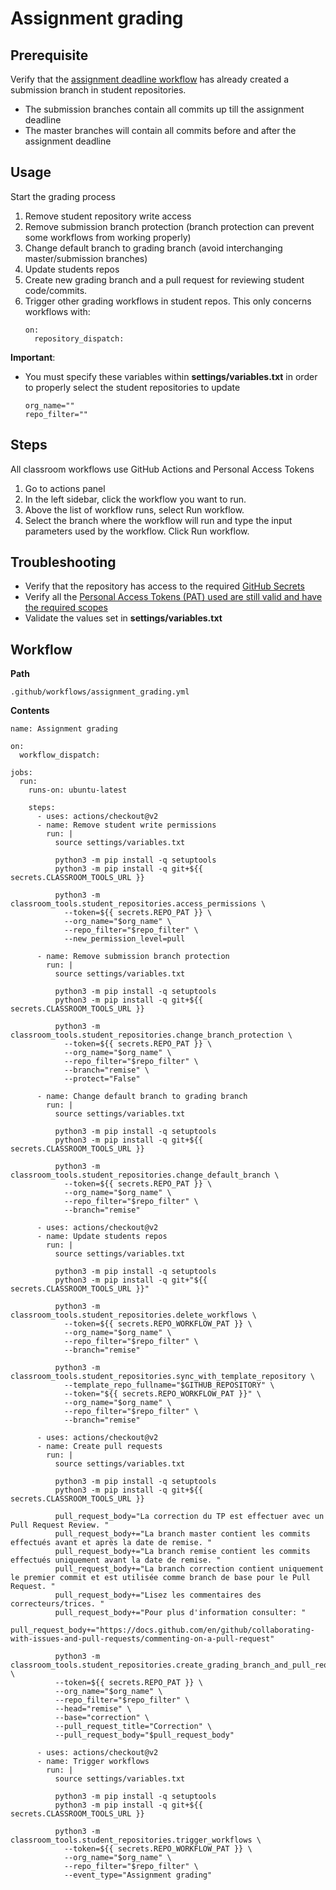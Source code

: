 # Assignment grading
## Prerequisite
Verify that the [assignment deadline workflow](assignment_deadline.md) has already created a submission branch in student repositories.
* The submission branches contain all commits up till the assignment deadline
* The master branches will contain all commits before and after the assignment deadline
## Usage
Start the grading process
1. Remove student repository write access
2. Remove submission branch protection (branch protection can prevent some workflows from working properly)
3. Change default branch to grading branch (avoid interchanging master/submission branches)
4. Update students repos
5. Create new grading branch and a pull request for reviewing student code/commits.
6. Trigger other grading workflows in student repos. This only concerns workflows with:
    ```
    on:
      repository_dispatch:
    ```

**Important**:
* You must specify these variables within **settings/variables.txt**
    in order to properly select the student repositories to update
    ```
    org_name=""
    repo_filter=""
    ``` 

## Steps
All classroom workflows use GitHub Actions and Personal Access Tokens

1. Go to actions panel
2. In the left sidebar, click the workflow you want to run.
3. Above the list of workflow runs, select Run workflow.
4. Select the branch where the workflow will run and type the input parameters used by the workflow. Click Run workflow.

## Troubleshooting
 * Verify that the repository has access to the required [GitHub Secrets](https://docs.github.com/en/actions/configuring-and-managing-workflows/creating-and-storing-encrypted-secrets)
 * Verify all the [Personal Access Tokens (PAT) used are still valid and have the required scopes](https://docs.github.com/en/github/authenticating-to-github/creating-a-personal-access-token) 
 * Validate the values set in **settings/variables.txt**

## Workflow
**Path**
```
.github/workflows/assignment_grading.yml
```
**Contents**
```
name: Assignment grading

on:
  workflow_dispatch:

jobs:
  run:
    runs-on: ubuntu-latest

    steps:
      - uses: actions/checkout@v2
      - name: Remove student write permissions
        run: |
          source settings/variables.txt

          python3 -m pip install -q setuptools
          python3 -m pip install -q git+${{ secrets.CLASSROOM_TOOLS_URL }}

          python3 -m classroom_tools.student_repositories.access_permissions \
            --token=${{ secrets.REPO_PAT }} \
            --org_name="$org_name" \
            --repo_filter="$repo_filter" \
            --new_permission_level=pull

      - name: Remove submission branch protection
        run: |
          source settings/variables.txt

          python3 -m pip install -q setuptools
          python3 -m pip install -q git+${{ secrets.CLASSROOM_TOOLS_URL }}

          python3 -m classroom_tools.student_repositories.change_branch_protection \
            --token=${{ secrets.REPO_PAT }} \
            --org_name="$org_name" \
            --repo_filter="$repo_filter" \
            --branch="remise" \
            --protect="False"

      - name: Change default branch to grading branch
        run: |
          source settings/variables.txt

          python3 -m pip install -q setuptools
          python3 -m pip install -q git+${{ secrets.CLASSROOM_TOOLS_URL }}

          python3 -m classroom_tools.student_repositories.change_default_branch \
            --token=${{ secrets.REPO_PAT }} \
            --org_name="$org_name" \
            --repo_filter="$repo_filter" \
            --branch="remise"

      - uses: actions/checkout@v2
      - name: Update students repos
        run: |
          source settings/variables.txt

          python3 -m pip install -q setuptools
          python3 -m pip install -q git+"${{ secrets.CLASSROOM_TOOLS_URL }}"

          python3 -m classroom_tools.student_repositories.delete_workflows \
            --token=${{ secrets.REPO_WORKFLOW_PAT }} \
            --org_name="$org_name" \
            --repo_filter="$repo_filter" \
            --branch="remise"

          python3 -m classroom_tools.student_repositories.sync_with_template_repository \
            --template_repo_fullname="$GITHUB_REPOSITORY" \
            --token="${{ secrets.REPO_WORKFLOW_PAT }}" \
            --org_name="$org_name" \
            --repo_filter="$repo_filter" \
            --branch="remise"

      - uses: actions/checkout@v2
      - name: Create pull requests
        run: |
          source settings/variables.txt

          python3 -m pip install -q setuptools
          python3 -m pip install -q git+${{ secrets.CLASSROOM_TOOLS_URL }}

          pull_request_body="La correction du TP est effectuer avec un Pull Request Review. "
          pull_request_body+="La branch master contient les commits effectués avant et après la date de remise. "
          pull_request_body+="La branch remise contient les commits effectués uniquement avant la date de remise. "
          pull_request_body+="La branch correction contient uniquement le premier commit et est utilisée comme branch de base pour le Pull Request. "
          pull_request_body+="Lisez les commentaires des correcteurs/trices. "
          pull_request_body+="Pour plus d'information consulter: "
          pull_request_body+="https://docs.github.com/en/github/collaborating-with-issues-and-pull-requests/commenting-on-a-pull-request"

          python3 -m classroom_tools.student_repositories.create_grading_branch_and_pull_request \
          --token=${{ secrets.REPO_PAT }} \
          --org_name="$org_name" \
          --repo_filter="$repo_filter" \
          --head="remise" \
          --base="correction" \
          --pull_request_title="Correction" \
          --pull_request_body="$pull_request_body"

      - uses: actions/checkout@v2
      - name: Trigger workflows
        run: |
          source settings/variables.txt

          python3 -m pip install -q setuptools
          python3 -m pip install -q git+${{ secrets.CLASSROOM_TOOLS_URL }}

          python3 -m classroom_tools.student_repositories.trigger_workflows \
            --token=${{ secrets.REPO_WORKFLOW_PAT }} \
            --org_name="$org_name" \
            --repo_filter="$repo_filter" \
            --event_type="Assignment grading"
```
